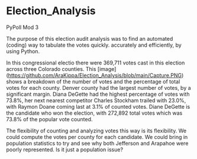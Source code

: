 # Election_Analysis
PyPoll Mod 3

The purpose of this election audit analysis was to find an automated (coding) way to tabulate the votes quickly. accurately and efficiently, by using Python.

In this congressional electio there were 369,711 votes cast in this election across three Colorado counties.
This [image] (https://github.com/AraKippa/Election_Analysis/blob/main/Capture.PNG) shows a breakdown of the number of votes and the percentage of total votes for each county.
Denver county had the largest number of votes, by a significant margin.
Diana DeGette had the highest percentage of votes with 73.8%, her next nearest competitor Charles Stockham trailed with 23.0%, with Raymon Doane coming last at 3.1% of counted votes.
Diane DeGette is the candidate who won the election, with 272,892 total votes which was 73.8% of the popular vote counted.

The flexibility of counting and analyzing votes this way is its flexibility.  We could compute the votes per county for each candidate.  We could bring in population statistics to try and see why both Jefferson and Arapahoe were poorly represented.  Is it just a population issue?  
